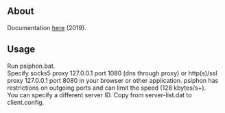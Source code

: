 ## About
Documentation [here](https://github.com/Psiphon-Labs/psiphon-tunnel-core/tree/6069824ca333692275f7bf63deaa81300a6035ce) (2019).

## Usage
Run psiphon.bat.  
Specify socks5 proxy 127.0.0.1 port 1080 (dns through proxy) or http(s)/ssl proxy 127.0.0.1 port 8080 in your browser or other application.
psiphon has restrictions on outgoing ports and can limit the speed (128 kbytes/s+).  
You can specify a different server ID. Copy from server-list.dat to client.config.
